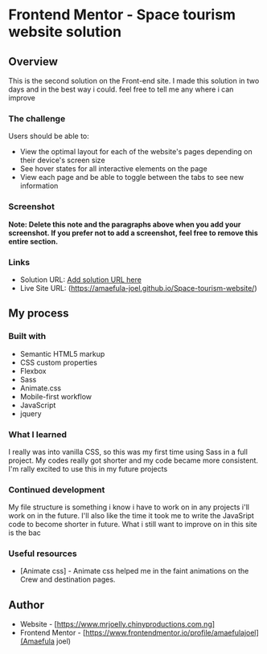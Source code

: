 # Frontend Mentor - Space tourism website solution


## Overview
This is the second solution on the Front-end site.
I made this solution in two days and in the best way i could.
feel free to tell me any where i can improve 

### The challenge

Users should be able to:

- View the optimal layout for each of the website's pages depending on their device's screen size
- See hover states for all interactive elements on the page
- View each page and be able to toggle between the tabs to see new information

### Screenshot


**Note: Delete this note and the paragraphs above when you add your screenshot. If you prefer not to add a screenshot, feel free to remove this entire section.**

### Links

- Solution URL: [Add solution URL here](https://your-solution-url.com)
- Live Site URL: (https://amaefula-joel.github.io/Space-tourism-website/)

## My process

### Built with

- Semantic HTML5 markup
- CSS custom properties
- Flexbox
- Sass
- Animate.css
- Mobile-first workflow
- JavaScript
- jquery

### What I learned

I really was into vanilla CSS, so this was my first time using Sass in a full project.
My codes really got shorter and my code became more consistent.
I'm rally excited to use this in my future projects


### Continued development

My file structure is something i know i have to work on in any projects i'll work on in the future.
I'll also like the time it took me to write the JavaSript code to become shorter in future.
What i still want to improve on in this site is the bac 

### Useful resources

- [Animate css] - Animate css helped me in the faint animations on the Crew and destination pages.

## Author

- Website - [https://www.mrjoelly.chinyproductions.com.ng]
- Frontend Mentor - [https://www.frontendmentor.io/profile/amaefulajoel](Amaefula joel)
